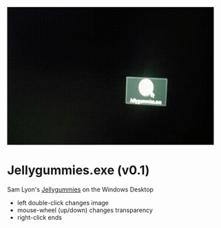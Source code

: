 <img src="https://raw.githubusercontent.com/mntn-dev/mntn-dev.github.io/master/_/jellygummies-windows-desktop.gif"/>

Jellygummies.exe (v0.1)
=======================

Sam Lyon's <a href="https://jellygummies.com/" target="_blank">Jellygummies</a> on the Windows Desktop

* left double-click changes image
* mouse-wheel (up/down) changes transparency
* right-click ends
